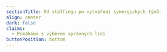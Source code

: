 ```yaml
---
sectionTitle: Od staffingu po vytváření synergických týmů.
align: center
dark: false
claims:
  - Pomáháme s výběrem správných lidí
buttonPosition: bottom
---
```


